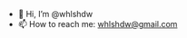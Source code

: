 - 👋 Hi, I’m @whlshdw
- 📫 How to reach me: whlshdw@gmail.com

<!---
whlshdw/whlshdw is a ✨ special ✨ repository because its `README.md` (this file) appears on your GitHub profile.
You can click the Preview link to take a look at your changes.
--->
